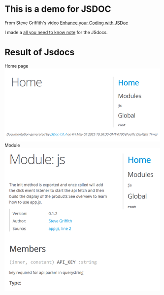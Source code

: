 # This is a demo for JSDOC 
From Steve Griffith's video [Enhance your Coding with JSDoc](https://www.youtube.com/watch?v=3RIaH0NnG64)

I made a [all you need to know note](/JSdocs-note.md) for the JSdocs. 

# Result of Jsdocs
Home page
![Home page-Jsdoc](result1.png)
Module
![Module-jsdoc](result2.png)
